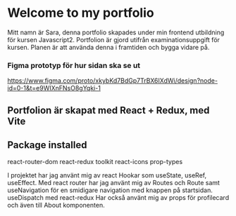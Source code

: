 # Welcome to my portfolio

Mitt namn är Sara, denna portfolio skapades under min frontend utbildning för kursen Javascript2. Portfolion är gjord utifrån examinationsuppgift 
för kursen. Planen är att använda denna i framtiden och bygga vidare på. 


### Figma prototyp för hur sidan ska se ut
https://www.figma.com/proto/xkybKd7BdGp7TrBX6IXdWi/design?node-id=0-1&t=e9WIXnFNsO8gYqki-1

## Portfolion är skapat med React + Redux, med Vite 

## Package installed 
react-router-dom
react-redux toolkit 
react-icons 
prop-types

I projektet har jag använt mig av react Hookar som useState, useRef, useEffect.
Med react router har jag använt mig av Routes och Route samt useNavigation för en smidigare navigation med knappen på startsidan. 
useDispatch med react-redux 
Har också använt mig av props för profilecard och även till About komponenten.
